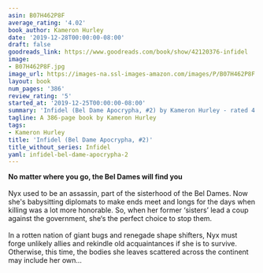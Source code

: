 ```yaml
---
asin: B07H462P8F
average_rating: '4.02'
book_author: Kameron Hurley
date: '2019-12-28T00:00:00-08:00'
draft: false
goodreads_link: https://www.goodreads.com/book/show/42120376-infidel
image:
- B07H462P8F.jpg
image_url: https://images-na.ssl-images-amazon.com/images/P/B07H462P8F.01._SCLZZZZZZZ.jpg
layout: book
num_pages: '386'
review_rating: '5'
started_at: '2019-12-25T00:00:00-08:00'
summary: 'Infidel (Bel Dame Apocrypha, #2) by Kameron Hurley - rated 4.02/5 on Goodreads'
tagline: A 386-page book by Kameron Hurley
tags:
- Kameron Hurley
title: 'Infidel (Bel Dame Apocrypha, #2)'
title_without_series: Infidel
yaml: infidel-bel-dame-apocrypha-2
---
```


<b>No matter where you go, the Bel Dames will find you</b><br /><br />Nyx used to be an assassin, part of the sisterhood of the Bel Dames. Now she's babysitting diplomats to make ends meet and longs for the days when killing was a lot more honorable. So, when her former ‘sisters’ lead a coup against the government, she‘s the perfect choice to stop them.<br /><br />In a rotten nation of giant bugs and renegade shape shifters, Nyx must forge unlikely allies and rekindle old acquaintances if she is to survive. Otherwise, this time, the bodies she leaves scattered across the continent may include her own...